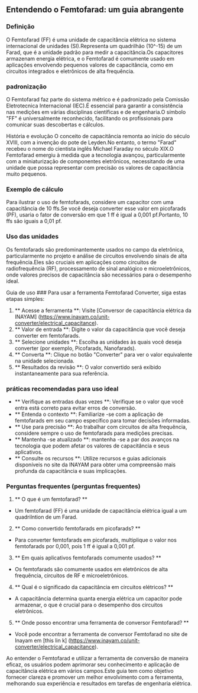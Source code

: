 ## Entendendo o Femtofarad: um guia abrangente

### Definição
O Femtofarad (FF) é uma unidade de capacitância elétrica no sistema internacional de unidades (SI).Representa um quadrilhão (10^-15) de um Farad, que é a unidade padrão para medir a capacitância.Os capacitores armazenam energia elétrica, e o Femtofarad é comumente usado em aplicações envolvendo pequenos valores de capacitância, como em circuitos integrados e eletrônicos de alta frequência.

### padronização
O Femtofarad faz parte do sistema métrico e é padronizado pela Comissão Eletrotecnica Internacional (IEC).É essencial para garantir a consistência nas medições em várias disciplinas científicas e de engenharia.O símbolo "FF" é universalmente reconhecido, facilitando os profissionais para comunicar suas descobertas e cálculos.

História e evolução
O conceito de capacitância remonta ao início do século XVIII, com a invenção do pote de Leyden.No entanto, o termo "Farad" recebeu o nome do cientista inglês Michael Faraday no século XIX.O Femtofarad emergiu à medida que a tecnologia avançou, particularmente com a miniaturização de componentes eletrônicos, necessitando de uma unidade que possa representar com precisão os valores de capacitância muito pequenos.

### Exemplo de cálculo
Para ilustrar o uso de femtofarads, considere um capacitor com uma capacitância de 10 ffs.Se você deseja converter esse valor em picofarads (PF), usaria o fator de conversão em que 1 ff é igual a 0,001 pf.Portanto, 10 ffs são iguais a 0,01 pf.

### Uso das unidades
Os femtofarads são predominantemente usados ​​no campo da eletrônica, particularmente no projeto e análise de circuitos envolvendo sinais de alta frequência.Eles são cruciais em aplicações como circuitos de radiofrequência (RF), processamento de sinal analógico e microeletrônicos, onde valores precisos de capacitância são necessários para o desempenho ideal.

Guia de uso ###
Para usar a ferramenta Femtofarad Converter, siga estas etapas simples:

1. ** Acesse a ferramenta **: Visite [Conversor de capacitância elétrica da INAYAM] (https://www.inayam.co/unit-converter/electrical_capacitance).
2. ** Valor de entrada **: Digite o valor da capacitância que você deseja converter em femtofarads.
3. ** Selecione unidades **: Escolha as unidades às quais você deseja converter (por exemplo, Picofarads, Nanofarads).
4. ** Converta **: Clique no botão "Converter" para ver o valor equivalente na unidade selecionada.
5. ** Resultados da revisão **: O valor convertido será exibido instantaneamente para sua referência.

### práticas recomendadas para uso ideal
- ** Verifique as entradas duas vezes **: Verifique se o valor que você entra está correto para evitar erros de conversão.
- ** Entenda o contexto **: Familiarize -se com a aplicação de femtofarads em seu campo específico para tomar decisões informadas.
- ** Use para precisão **: Ao trabalhar com circuitos de alta frequência, considere sempre o uso de femtofarads para medições precisas.
- ** Mantenha -se atualizado **: mantenha -se a par dos avanços na tecnologia que podem afetar os valores de capacitância e seus aplicativos.
- ** Consulte os recursos **: Utilize recursos e guias adicionais disponíveis no site da INAYAM para obter uma compreensão mais profunda da capacitância e suas implicações.

### Perguntas frequentes (perguntas frequentes)

1. ** O que é um femtofarad? **
- Um femtofarad (FF) é uma unidade de capacitância elétrica igual a um quadrilntion de um Farad.

2. ** Como convertido femtofarads em picofarads? **
- Para converter femtofarads em picofarads, multiplique o valor nos femtofarads por 0,001, pois 1 ff é igual a 0,001 pf.

3. ** Em quais aplicativos femtofarads comumente usados? **
- Os femtofarads são comumente usados ​​em eletrônicos de alta frequência, circuitos de RF e microeletrônicos.

4. ** Qual é o significado da capacitância em circuitos elétricos? **
- A capacitância determina quanta energia elétrica um capacitor pode armazenar, o que é crucial para o desempenho dos circuitos eletrônicos.

5. ** Onde posso encontrar uma ferramenta de conversor Femtofarad? **
- Você pode encontrar a ferramenta de conversor Femtofarad no site de Inayam em [this lin k] (https://www.inayam.co/unit-converter/electrical_capacitance).

Ao entender o Femtofarad e utilizar a ferramenta de conversão de maneira eficaz, os usuários podem aprimorar seu conhecimento e aplicação de capacitância elétrica em vários campos.Este guia tem como objetivo fornecer clareza e promover um melhor envolvimento com a ferramenta, melhorando sua experiência e resultados em tarefas de engenharia elétrica.